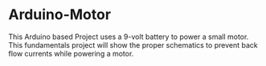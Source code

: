 # Arduino-Motor
This Arduino based Project uses a 9-volt battery to power a small motor. This fundamentals project will show the proper schematics to prevent back flow currents while powering a motor. 
